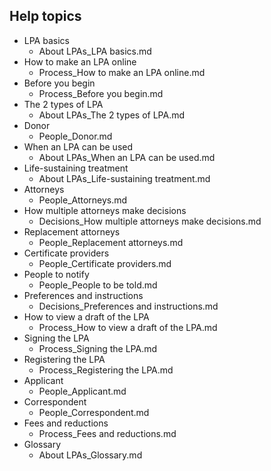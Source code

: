 ## Help topics

* LPA basics
	* About LPAs_LPA basics.md
* How to make an LPA online
	* Process_How to make an LPA online.md
* Before you begin
	* Process_Before you begin.md
* The 2 types of LPA
	* About LPAs_The 2 types of LPA.md
* Donor
	* People_Donor.md
* When an LPA can be used
	* About LPAs_When an LPA can be used.md
* Life-sustaining treatment
	* About LPAs_Life-sustaining treatment.md
* Attorneys
	* People_Attorneys.md
* How multiple attorneys make decisions
	* Decisions_How multiple attorneys make decisions.md
* Replacement attorneys
	* People_Replacement attorneys.md
* Certificate providers
	* People_Certificate providers.md
* People to notify
	* People_People to be told.md
* Preferences and instructions
	* Decisions_Preferences and instructions.md
* How to view a draft of the LPA
	* Process_How to view a draft of the LPA.md
* Signing the LPA
	* Process_Signing the LPA.md
* Registering the LPA
	* Process_Registering the LPA.md
* Applicant
	* People_Applicant.md
* Correspondent
	* People_Correspondent.md
* Fees and reductions
	* Process_Fees and reductions.md
* Glossary
	* About LPAs_Glossary.md
